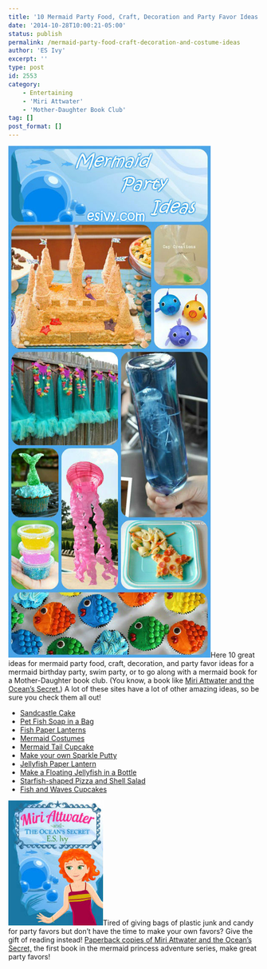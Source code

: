 ```yaml
---
title: '10 Mermaid Party Food, Craft, Decoration and Party Favor Ideas'
date: '2014-10-28T10:00:21-05:00'
status: publish
permalink: /mermaid-party-food-craft-decoration-and-costume-ideas
author: 'ES Ivy'
excerpt: ''
type: post
id: 2553
category:
    - Entertaining
    - 'Miri Attwater'
    - 'Mother-Daughter Book Club'
tag: []
post_format: []
---
```

![mermaid party ideas](../uploads/2014/10/mermaid-collage.jpg)Here 10 great ideas for mermaid party food, craft, decoration, and party favor ideas for a mermaid birthday party, swim party, or to go along with a mermaid book for a Mother-Daughter book club. (You know, a book like [Miri Attwater and the Ocean’s Secret.](http://www.amazon.com/gp/product/B0087451I2/ref=as_li_qf_sp_asin_il_tl?ie=UTF8&camp=1789&creative=9325&creativeASIN=B0087451I2&linkCode=as2&tag=esiv-20&linkId=HWV7VCKXBHFHBOFM)) A lot of these sites have a lot of other amazing ideas, so be sure you check them all out!

- [Sandcastle Cake](http://meandmyinsanity.com/2013/07/under-the-sea-mermaid-birthday-party.html)
- [Pet Fish Soap in a Bag](http://www.capscreations.com/article_6/Fish-in-a-Bag-Soap-Tutorial.htm)
- [Fish Paper Lanterns](http://www.makelifelovely.com/2014/06/paper-lantern-fish.html)
- [Mermaid Costumes](http://ashleysohhappyday.blogspot.com/2011/07/mermaid-party.html)
- [Mermaid Tail Cupcake](http://www.mrsdork.com/2012/01/mermaid-tail-cupcakes-tutorial.html?spref=pi)
- [Make your own Sparkle Putty](http://www.thegunnysack.com/2013/07/how-to-make-princess-putty.html)
- [Jellyfish Paper Lantern](http://blog.swankypress.com/2013/08/mermaid-party/)
- [Make a Floating Jellyfish in a Bottle](http://bhoomplay.wordpress.com/2011/09/09/diy_jellyfish_eng/)
- [Starfish-shaped Pizza and Shell Salad](http://bubblynaturecreations.com/2012/07/mermaid-party.html)
- [Fish and Waves Cupcakes](http://debbiesweets.blogspot.com/2012/03/candy-cupcakes-part-iii-mini-m-bite.html?spref=pi)

[![ocean's secret cover 190 x 250](../uploads/2012/09/oceans-secret-cover-190-x-250.jpg)](http://www.amazon.com/gp/product/098623530X/ref=as_li_qf_sp_asin_il_tl?ie=UTF8&camp=1789&creative=9325&creativeASIN=098623530X&linkCode=as2&tag=esiv-20&linkId=DD4OOFNRDTA47PYD)Tired of giving bags of plastic junk and candy for party favors but don’t have the time to make your own favors? Give the gift of reading instead! [Paperback copies of Miri Attwater and the Ocean’s Secret,](http://www.amazon.com/gp/product/098623530X/ref=as_li_qf_sp_asin_il_tl?ie=UTF8&camp=1789&creative=9325&creativeASIN=098623530X&linkCode=as2&tag=esiv-20&linkId=KHERB4LLZBQ7EIFZ) the first book in the mermaid princess adventure series, make great party favors!
